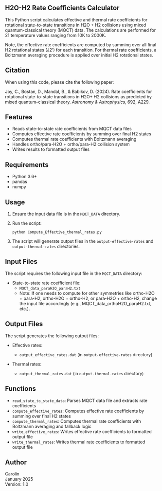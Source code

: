
## H2O-H2 Rate Coefficients Calculator

This Python script calculates effective and thermal rate coefficients for rotational state-to-state transitions in H2O + H2 collisions using mixed quantum-classical theory (MQCT) data. The calculations are performed for 21 temperature values ranging from 10K to 2000K.

Note, the effective rate coefficients are computed by summing over all final H2 rotational states (J2') for each transition. For thermal rate coefficients, a Boltzmann averaging procedure is applied over initial H2 rotational states.

## Citation

When using this code, please cite the following paper:

Joy, C., Bostan, D., Mandal, B., & Babikov, D. (2024). Rate coefficients for rotational state-to-state transitions in H2O+ H2 collisions as predicted by mixed quantum–classical theory. *Astronomy & Astrophysics*, 692, A229.

## Features

- Reads state-to-state rate coefficients from MQCT data files
- Computes effective rate coefficients by summing over final H2 states
- Computes thermal rate coefficients with Boltzmann averaging
- Handles ortho/para-H2O + ortho/para-H2 collision system
- Writes results to formatted output files

## Requirements

- Python 3.6+
- pandas
- numpy

## Usage

1. Ensure the input data file is in the `MQCT_DATA` directory.
2. Run the script:

   ```
   python Compute_Effective_thermal_rates.py
   ```

3. The script will generate output files in the `output-effective-rates` and `output-thermal-rates` directories.

## Input Files

The script requires the following input file in the `MQCT_DATA` directory:

- State-to-state rate coefficient file:
  - `MQCT_data_paraH2O_paraH2.txt`
  - Note: If one needs to compute for other symmetries like ortho-H2O + para-H2, ortho-H2O + ortho-H2, or para-H2O + ortho-H2, change the input file accordingly (e.g., MQCT_data_orthoH2O_paraH2.txt, etc.).

## Output Files

The script generates the following output files:

- Effective rates:
  - `output_effective_rates.dat` (in `output-effective-rates` directory)

- Thermal rates:
  - `output_thermal_rates.dat` (in `output-thermal-rates` directory)

## Functions

- `read_state_to_state_data`: Parses MQCT data file and extracts rate coefficients
- `compute_effective_rates`: Computes effective rate coefficients by summing over final H2 states
- `compute_thermal_rates`: Computes thermal rate coefficients with Boltzmann averaging and fallback logic
- `write_effective_rates`: Writes effective rate coefficients to formatted output file
- `write_thermal_rates`: Writes thermal rate coefficients to formatted output file

## Author

Carolin  
January 2025  
Version: 1.0
